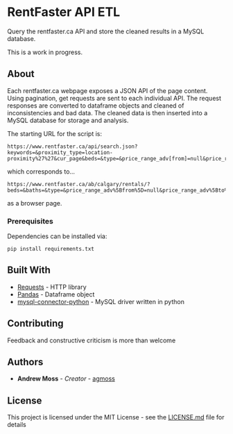 # RentFaster API ETL

Query the rentfaster.ca API and store the cleaned results in a MySQL database. 

This is a work in progress.

## About

Each rentfaster.ca webpage exposes a JSON API of the page content. Using pagination, get requests are sent to each individual API. The request responses are converted to dataframe objects and cleaned of inconsistencies and bad data. The cleaned data is then inserted into a MySQL database for storage and analysis.


The starting URL for the script is:

```
https://www.rentfaster.ca/api/search.json?keywords=&proximity_type=location-proximity%27%27&cur_page&beds=&type=&price_range_adv[from]=null&price_range_adv[to]=null&novacancy=0&city_id=1
```

which corresponds to...

```
https://www.rentfaster.ca/ab/calgary/rentals/?beds=&baths=&type=&price_range_adv%5Bfrom%5D=null&price_range_adv%5Bto%5D=null
```

as a browser page. 


### Prerequisites

Dependencies can be installed via:

```
pip install requirements.txt
```

## Built With

* [Requests](http://docs.python-requests.org/en/master/) - HTTP library 
* [Pandas](https://www.crummy.com/software/BeautifulSoup/) - Dataframe object
* [mysql-connector-python](https://pypi.org/project/mysql-connector-python/) - MySQL driver written in python

## Contributing

Feedback and constructive criticism is more than welcome

## Authors

* **Andrew Moss** - *Creator* - [agmoss](https://github.com/agmoss)

## License

This project is licensed under the MIT License - see the [LICENSE.md](LICENSE.md) file for details